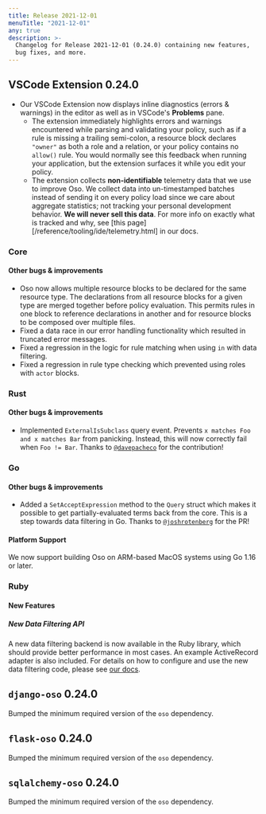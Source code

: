 ```yaml
---
title: Release 2021-12-01
menuTitle: "2021-12-01"
any: true
description: >-
  Changelog for Release 2021-12-01 (0.24.0) containing new features,
  bug fixes, and more.
---
```


## VSCode Extension 0.24.0

- Our VSCode Extension now displays inline diagnostics (errors & warnings) in the editor as well as in VSCode's **Problems** pane.
  - The extension immediately highlights errors and warnings encountered while parsing and validating your policy, such as if a rule is missing a trailing semi-colon, a resource block declares `"owner"` as both a role and a relation, or your policy contains no `allow()` rule. You would normally see this feedback when running your application, but the extension surfaces it while you edit your policy.
  - The extension collects **non-identifiable** telemetry data that we use to improve Oso. We collect data into un-timestamped batches instead of sending it on every policy load since we care about aggregate statistics; not tracking your personal development behavior. **We will never sell this data**. For more info on exactly what is tracked and why, see [this page][/reference/tooling/ide/telemetry.html] in our docs.

### Core

#### Other bugs & improvements

- Oso now allows multiple resource blocks to be declared for the same resource type. The declarations from all resource blocks for a given type are merged together before policy evaluation. This permits rules in one block to reference declarations in another and for resource blocks to be composed over multiple files.
- Fixed a data race in our error handling functionality which resulted in truncated error messages.
- Fixed a regression in the logic for rule matching when using `in` with data filtering.
- Fixed a regression in rule type checking which prevented using roles with `actor` blocks.

### Rust

#### Other bugs & improvements

- Implemented `ExternalIsSubclass` query event. Prevents `x matches Foo and x matches Bar`
  from panicking. Instead, this will now correctly fail when `Foo != Bar`.
  Thanks to [`@davepacheco`](https://github.com/davepacheco) for the contribution!


### Go

#### Other bugs & improvements
- Added a `SetAcceptExpression` method to the `Query` struct which makes
  it possible to get partially-evaluated terms back from the core.
  This is a step towards data filtering in Go.
  Thanks to [`@joshrotenberg`](https://github.com/joshrotenberg) for the PR!

#### Platform Support

We now support building Oso on ARM-based MacOS systems using Go 1.16 or later.

### Ruby

#### New Features

##### New Data Filtering API

A new data filtering backend is now available in the Ruby library, which should provide
better performance in most cases. An example ActiveRecord adapter is also included. For
details on how to configure and use the new data filtering code, please see [our docs][new_data_filtering_docs].

[new_data_filtering_docs]: /ruby/guides/data_filtering_next.html

## `django-oso` 0.24.0

Bumped the minimum required version of the `oso` dependency.

## `flask-oso` 0.24.0

Bumped the minimum required version of the `oso` dependency.

## `sqlalchemy-oso` 0.24.0

Bumped the minimum required version of the `oso` dependency.
